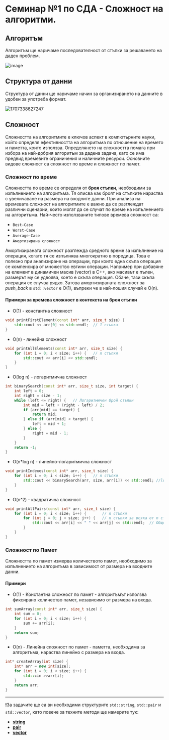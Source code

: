 # Семинар №1 по СДА - Сложност на алгоритми.
## Алгоритъм
Алгоритъм ще наричаме последователност от стъпки за решаването на даден проблем. 

![image](https://github.com/user-attachments/assets/d10b77cd-ba84-42aa-a240-9e9c27f0e7bd)

## Структура от данни
Структура от данни ще наричаме начин за организирането на данните в удобен за употреба формат. 

![1707338627247](https://github.com/user-attachments/assets/e194fdd1-9feb-4bb2-bef3-72d45593b8a2)


## Сложност
Сложността на алгоритмите е ключов аспект в компютърните науки, който определя ефективността на алгоритъма по отношение на времето и паметта, които използва. 
Определянето на сложността помага при избора на най-добрия алгоритъм за дадена задача, като се има предвид времевите ограничения и наличните ресурси. 
Основните видове сложност са сложност по време и сложност по памет.

### Сложност по време
Сложността по време се определя от **броя стъпки**, необходими за изпълнението на алгоритъма. Тя описва как броят на стъпките нараства с увеличаване на размера на входните данни. 
При анализа на времевата сложност на алгоритмите е важно да се разглеждат различни сценарии, които могат да се случат по време на изпълнението на алгоритъма. Най-често използваните типове времева сложност са:
- `Best-Case`
- `Worst-Case`
- `Average-Case`
- `Амортизирана сложност`

Амортизираната сложност разглежда средното време за изпълнение на операция, когато тя се изпълнява многократно в поредица. Това е полезно при анализиране на операции, при които една скъпа операция се компенсира от множество евтини операции.
Например при добавяне на елемент в динамичен масив (vector) в C++, ако масивът е пълен, размерът му се удвоява, което е скъпа операция. Обаче, тази скъпа операция се случва рядко. Затова амортизираната сложност за *push_back* в `std::vector` е O(1), въпреки че в най-лошия случай е O(n).

#### Примери за времева сложност в контекста на броя стъпки

- O(1) - константна сложност

```c++
void printFirstElement(const int* arr, size_t size) {
    std::cout << arr[0] << std::endl;  // 1 стъпка
}
```

- O(n) - линейна сложност

```c++
void printAllElements(const int* arr, size_t size) {
    for (int i = 0; i < size; i++) {   // n стъпки
        std::cout << arr[i] << std::endl;
    }
}
```

- O(log n) - логаритмична сложност

```c++
int binarySearch(const int* arr, size_t size, int target) {
    int left = 0;
    int right = size - 1;
    while (left <= right) {   // Логаритмичен брой стъпки
        int mid = left + (right - left) / 2;
        if (arr[mid] == target) {
            return mid;
        } else if (arr[mid] < target) {
            left = mid + 1;
        } else {
            right = mid - 1;
        }
    }
    return -1;
}
```

- O(n*log n) - линейно-логаритмична сложност

```c++
void printIndexes(const int* arr, size_t size) {
    for (int i = 0; i < size; i++) {   // n стъпки
        std::cout << binarySearch(arr, size, arr[i]) << std::endl; //log n стъпки на всяка итерация
    }
}
```

- O(n^2) - квадратична сложност

```c++
void printAllPairs(const int* arr, size_t size) {
    for (int i = 0; i < size; i++) {       // n стъпки
        for (int j = 0; j < size; j++) {   // n стъпки за всяка от n стъпките
            std::cout << arr[i] << " " << arr[j] << std::endl;  // Общо n * n = n^2 стъпки
        }
    }
}
```

### Сложност по Памет
Сложността по памет измерва количеството памет, необходимо за изпълнението на алгоритъма в зависимост от размера на входните данни.

#### Примери
- O(1) - Константна сложност по памет - алгоритъмът използва фиксирано количество памет, независимо от размера на входа.

```c++
int sumArray(const int* arr, size_t size) {
    int sum = 0;
    for (int i = 0; i < size; i++) {
        sum += arr[i];
    }
    return sum;
}
```

- O(n) - Линейна сложност по памет - паметта, необходима за алгоритъма, нараства линейно с размера на входа.

```c++
int* createArray(int size) {
    int* arr = new int[size];
    for (int i = 0; i < size; i++) {
        std::cin >>arr[i];
    }
    return arr;
}
```


-------------------------------------------------------------------------------------
❗За задачите ще са ви необходими структурите `std::string`, `std::pair` и `std::vector`, като повече за техните методи ще намерите тук:
- [**string**](https://en.cppreference.com/w/cpp/string/basic_string)
- [**pair**](https://en.cppreference.com/w/cpp/utility/pair)
- [**vector**](https://en.cppreference.com/w/cpp/container/vector)
